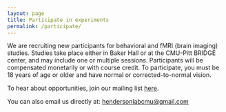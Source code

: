 ```yaml
---
layout: page
title: Participate in experiments
permalink: /participate/
---
```


We are recruiting new participants for behavioral and fMRI (brain imaging) studies. Studies take place either in Baker Hall or at the CMU-Pitt BRIDGE center, and may include one or multiple sessions. Participants will be compensated monetarily or with course credit. To participate, you must be 18 years of age or older and have normal or corrected-to-normal vision.

To hear about opportunities, join our mailing list [here](https://groups.google.com/g/henderson-lab-participants).

You can also email us directly at: hendersonlabcmu@gmail.com


